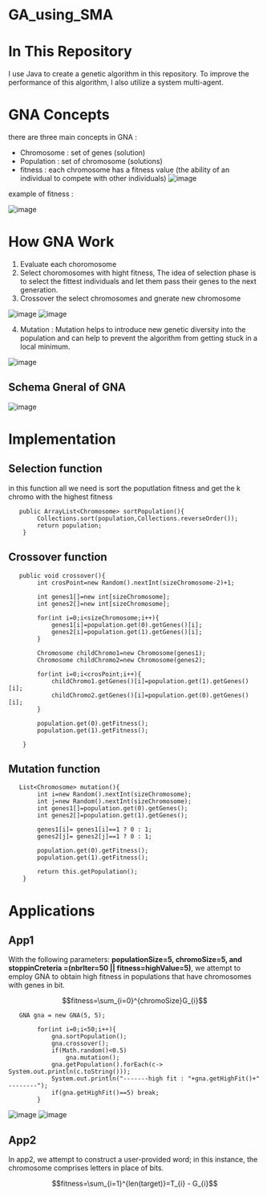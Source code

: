# GA_using_SMA
# In This Repository
I use Java to create a genetic algorithm in this repository. To improve the performance of this algorithm, I also utilize a system multi-agent.
# GNA Concepts
there are three main concepts in GNA :
* Chromosome : set of genes (solution)
* Population : set of chromosome (solutions)
* fitness : each chromosome has a fitness value  (the ability of an individual to compete with other individuals)
![image](https://user-images.githubusercontent.com/67378945/236702757-7abfaeb2-5d93-49d1-bb0a-298d1e61f934.png)

example of fitness :

   ![image](https://user-images.githubusercontent.com/67378945/236702776-e91e5d91-54c6-41f6-9629-631bef6c79e2.png)
# How GNA Work 
1. Evaluate each choromosome
2. Select choromosomes with hight fitness, 
The idea of selection phase is to select the fittest individuals and let them pass their genes to the next generation.
3. Crossover the select chromosomes and gnerate new chromosome 

![image](https://user-images.githubusercontent.com/67378945/236703064-e88fbf55-ca46-48fc-bf3b-7288314ff920.png)
![image](https://user-images.githubusercontent.com/67378945/236703169-3d2fe150-d6cc-43ec-92cc-141f82a368d0.png)


4. Mutation : Mutation helps to introduce new genetic diversity into the population and can help to prevent the algorithm from getting stuck in a local minimum.

![image](https://user-images.githubusercontent.com/67378945/236703075-391113f8-7fc7-422e-978d-a79d12d99047.png)

## Schema Gneral of GNA
![image](https://user-images.githubusercontent.com/67378945/236703227-da2f7f4c-4a15-4110-8d90-7f8f599f45da.png)

# Implementation 
## Selection function 
in this function all we need is sort the poputlation fitness and get the k chromo with the highest fitness 
```
   public ArrayList<Chromosome> sortPopulation(){
        Collections.sort(population,Collections.reverseOrder());
        return population;
    }
```
## Crossover function
```
   public void crossover(){
        int crosPoint=new Random().nextInt(sizeChromosome-2)+1;

        int genes1[]=new int[sizeChromosome];
        int genes2[]=new int[sizeChromosome];

        for(int i=0;i<sizeChromosome;i++){
            genes1[i]=population.get(0).getGenes()[i];
            genes2[i]=population.get(1).getGenes()[i];
        }

        Chromosome childChromo1=new Chromosome(genes1);
        Chromosome childChromo2=new Chromosome(genes2);

        for(int i=0;i<crosPoint;i++){
            childChromo1.getGenes()[i]=population.get(1).getGenes()[i];
            childChromo2.getGenes()[i]=population.get(0).getGenes()[i];
        }

        population.get(0).getFitness();
        population.get(1).getFitness();

    }
```
## Mutation function
```
   List<Chromosome> mutation(){
        int i=new Random().nextInt(sizeChromosome);
        int j=new Random().nextInt(sizeChromosome);
        int genes1[]=population.get(0).getGenes();
        int genes2[]=population.get(1).getGenes();

        genes1[i]= genes1[i]==1 ? 0 : 1;
        genes2[j]= genes2[j]==1 ? 0 : 1;

        population.get(0).getFitness();
        population.get(1).getFitness();

        return this.getPopulation();
    }
```
# Applications
## App1
With the following parameters: **populationSize=5, chromoSize=5, and stoppinCreteria =(nbrIter=50 || fitness=highValue=5)**, we attempt to employ GNA to obtain high fitness in populations that have chromosomes with genes in bit.
```math
fitness=\sum_{i=0}^{chromoSize}G_{i}
```

```
   GNA gna = new GNA(5, 5);

        for(int i=0;i<50;i++){
            gna.sortPopulation();
            gna.crossover();
            if(Math.random()<0.5)
                gna.mutation();
            gna.getPopulation().forEach(c-> System.out.println(c.toString()));
            System.out.println("-------high fit : "+gna.getHighFit()+" --------");
            if(gna.getHighFit()==5) break;
        }
```
![image](https://user-images.githubusercontent.com/67378945/236703714-50ec0711-e3c3-4a88-b3c5-fbf4a513a0b3.png)
![image](https://user-images.githubusercontent.com/67378945/236703734-467fa216-3303-4849-ac19-7ad7bbf281d4.png)

## App2
In app2, we attempt to construct a user-provided word; in this instance, the chromosome comprises letters in place of bits.
```math
fitness=\sum_{i=1}^{len(target)}=T_{i} - G_{i}
```

